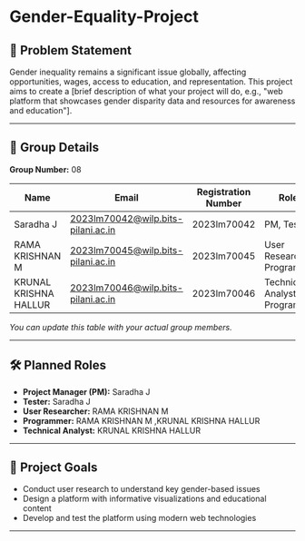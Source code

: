 # Gender-Equality-Project

## 🌟 Problem Statement
Gender inequality remains a significant issue globally, affecting opportunities, wages, access to education, and representation. This project aims to create a [brief description of what your project will do, e.g., "web platform that showcases gender disparity data and resources for awareness and education"].

---

## 👥 Group Details

**Group Number:** 08

| Name         | Email                   | Registration Number | Roles                              |
|--------------|-------------------------|---------------------|-------------------------------------|
| Saradha J            | 2023lm70042@wilp.bits-pilani.ac.in| 2023lm70042      | PM, Tester                         |
| RAMA KRISHNAN M      | 2023lm70045@wilp.bits-pilani.ac.in| 2023lm70045      | User Researcher, Programmer        |
| KRUNAL KRISHNA HALLUR| 2023lm70046@wilp.bits-pilani.ac.in| 2023lm70046      | Technical Analyst, Programmer      |

*You can update this table with your actual group members.*

---

## 🛠️ Planned Roles

- **Project Manager (PM):** Saradha J
- **Tester:** Saradha J
- **User Researcher:** RAMA KRISHNAN M 
- **Programmer:** RAMA KRISHNAN M ,KRUNAL KRISHNA HALLUR
- **Technical Analyst:** KRUNAL KRISHNA HALLUR

---

## 📌 Project Goals

- Conduct user research to understand key gender-based issues
- Design a platform with informative visualizations and educational content
- Develop and test the platform using modern web technologies

---

